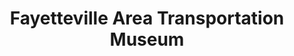 ---
layout: repo
title: "Fayetteville Area Transportation Museum"
id: 4939
permalink: repos/4939/
---